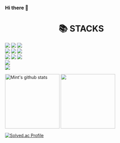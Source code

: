 ### Hi there 👋

<!--
**Soobin-Park/Soobin-Park** is a ✨ _special_ ✨ repository because its `README.md` (this file) appears on your GitHub profile.

Here are some ideas to get you started:

- 🔭 I’m currently working on ...
- 🌱 I’m currently learning ...
- 👯 I’m looking to collaborate on ...
- 🤔 I’m looking for help with ...
- 💬 Ask me about ...
- 📫 How to reach me: ...
- 😄 Pronouns: ...
- ⚡ Fun fact: ...
-->

<div align=center><h1>📚 STACKS</h1></div>

<img src="https://img.shields.io/badge/java-007396?style=for-the-badge&logo=java&logoColor=white"> 
<img src="https://img.shields.io/badge/Python-3776AB?style=for-the-badge&logo=Python&logoColor=white">
<img src="https://img.shields.io/badge/MySQL-4479A1?style=for-the-badge&logo=MySQL&logoColor=white">
<br>

<img src="https://img.shields.io/badge/html5-E34F26?style=for-the-badge&logo=html5&logoColor=white"> 
<img src="https://img.shields.io/badge/css-1572B6?style=for-the-badge&logo=css3&logoColor=white"> 
<img src="https://img.shields.io/badge/javascript-F7DF1E?style=for-the-badge&logo=javascript&logoColor=black"> 
<br>

<img src="https://img.shields.io/badge/Spring-6DB33F?style=for-the-badge&logo=Spring&logoColor=white">
<img src="https://img.shields.io/badge/SpringBoot-6DB33F?style=for-the-badge&logo=SpringBoot&logoColor=white">
<img src="https://img.shields.io/badge/Vue.js-4FC08D?style=for-the-badge&logo=Vue.js&logoColor=white">
<br>

<img src="https://img.shields.io/badge/bootstrap-7952B3?style=for-the-badge&logo=bootstrap&logoColor=white">
<br>

<img src="https://img.shields.io/badge/git-F05032?style=for-the-badge&logo=git&logoColor=white">
<br>


<p>
<!-- github stat 표시 -->
<img align="center" height="180em" src="https://github-readme-stats.vercel.app/api?username=Soobin-Park&repo=github-readme-stats&show_icons=true&include_all_commits=true&theme=radical&hide_border=true&count_private=true" alt="Mint's github stats" />

<!-- 언어 사용량 -->
<img align="center" height="180em" src="https://github-readme-stats.vercel.app/api/top-langs/?username=Soobin-Park&repo=convoychat&layout=compact&theme=onedark&hide_border=truecount_private=true" />
</p>

<!-- solved.ac 표시 -->
[![Solved.ac Profile](http://mazassumnida.wtf/api/generate_badge?boj=jr2165)](https://solved.ac/jr2165)
